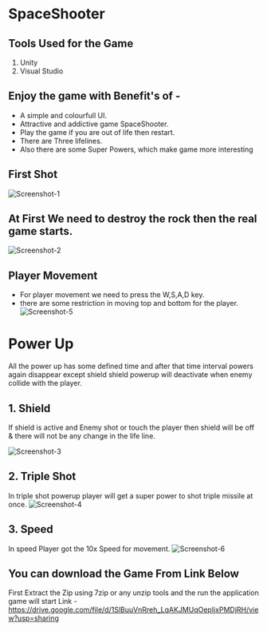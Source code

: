 # SpaceShooter
## Tools Used for the Game
 1. Unity
 2. Visual Studio

## Enjoy the game with Benefit's of -

- A simple and colourfull UI.
- Attractive and addictive game SpaceShooter.
- Play the game if you are out of life then restart.
- There are Three lifelines.
- Also there are some Super Powers, which make game more interesting


## First Shot
![Screenshot-1](https://user-images.githubusercontent.com/58897751/183302423-a3da01b4-e090-4373-8cc0-3b199d615f36.gif)

## At First We need to destroy the rock then the real game starts.

![Screenshot-2](https://user-images.githubusercontent.com/58897751/183302572-2027bc22-743a-4777-9e8b-c9172b8fdeba.gif)

## Player Movement 
- For player movement we need to press the W,S,A,D key.
- there are some restriction in moving top and bottom for the player.
![Screenshot-5](https://user-images.githubusercontent.com/58897751/183303059-a3488e70-6ae9-4614-a3dc-e6b3c5d17da9.gif)

##

# Power Up 
All the power up has some defined time and after that time interval powers again disappear
except shield shield powerup will deactivate when enemy collide with the player.
## 1. Shield
 If shield is active and Enemy shot or touch the player then shield will be off & there will not be any change in the life line.

![Screenshot-3](https://user-images.githubusercontent.com/58897751/183302783-ba4d2398-2dd8-4273-9f61-a13ba7cb46b5.gif)

## 2. Triple Shot
In triple shot powerup player will get a super power to shot triple missile at once.
![Screenshot-4](https://user-images.githubusercontent.com/58897751/183302890-937572c0-7267-4a76-aeb4-52813ca0fd91.gif)

## 3. Speed
In speed Player got the 10x Speed for movement.
![Screenshot-6](https://user-images.githubusercontent.com/58897751/183303383-524ba715-56a9-43c0-badf-901ee04188a9.gif)

## You can download the Game From Link Below 
First Extract the Zip using 7zip or any unzip tools and the run the application game will start
Link - https://drive.google.com/file/d/1SlBuuVnRreh_LqAKJMUqOepIjxPMDjRH/view?usp=sharing


